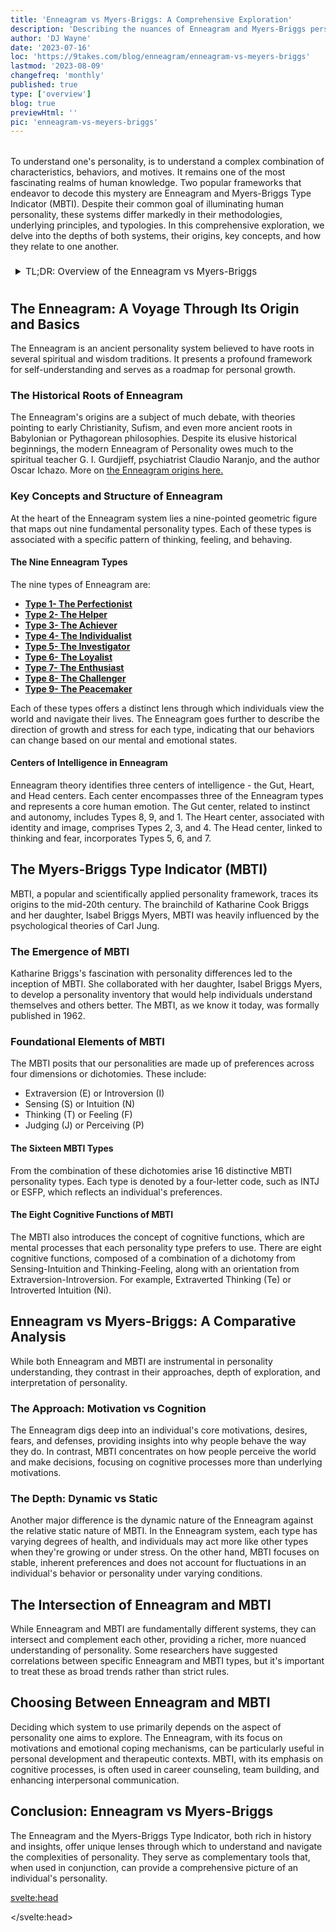 ```yaml
---
title: 'Enneagram vs Myers-Briggs: A Comprehensive Exploration'
description: 'Describing the nuances of Enneagram and Myers-Briggs personality systems. Explore their unique traits, comparisons, and practical applications.'
author: 'DJ Wayne'
date: '2023-07-16'
loc: 'https://9takes.com/blog/enneagram/enneagram-vs-meyers-briggs'
lastmod: '2023-08-09'
changefreq: 'monthly'
published: true
type: ['overview']
blog: true
previewHtml: ''
pic: 'enneagram-vs-meyers-briggs'
---
```


<!-- // notes:  -->
<script>
	import  PopCard  from "../../lib/components/atoms/PopCard.svelte";
</script>

<div
	style="display: flex;
    justify-content: center;
    margin: 1rem 0;
	"
>
	<PopCard
		image={`/blogs/${'enneagram-vs-meyers-briggs'}.webp`}
		showIcon={false}
		displayText=""
    altText="people walking in opposite directions"
    aspectRatio={'16/9'}
		subtext=""
	/>
</div>

<p class="firstLetter">
To understand one's personality, is to understand a complex combination of characteristics, behaviors, and motives. It remains one of the most fascinating realms of human knowledge. Two popular frameworks that endeavor to decode this mystery are Enneagram and Myers-Briggs Type Indicator (MBTI). Despite their common goal of illuminating human personality, these systems differ markedly in their methodologies, underlying principles, and typologies. In this comprehensive exploration, we delve into the depths of both systems, their origins, key concepts, and how they relate to one another.</p>

<details>
<summary class="accordion">TL;DR: Overview of the Enneagram vs Myers-Briggs</summary>
<div class="panel">
<ul>
<li><b>Enneagram and Myers-Briggs Comparison:</b> Enneagram and Myers-Briggs are both personality systems, but they explore different facets. While Myers-Briggs focuses on cognitive functions and how we perceive and judge the world, Enneagram is about core fears, desires, and motivations.
</li>
<li><b>Understanding Enneagram:</b> Enneagram types are determined by fears and desires. It consists of nine distinct personality types, each showcasing a distinct way of thinking, feeling, and behaving.
</li>
<li><b>Understanding Myers-Briggs:</b> Myers-Briggs Type Indicator (MBTI) categorizes personalities into 16 types based on four dichotomies: Extroversion vs. Introversion, Sensing vs. Intuition, Thinking vs. Feeling, and Judging vs. Perceiving.
</li>
<li><b>Practical Applications:</b> Both systems provide insight into personal and professional relationships, career paths, and personal growth strategies. While Myers-Briggs helps understand how we process information and make decisions, Enneagram helps understand our core motivations and emotional coping mechanisms.
</li>
</ul>
  </div>
</details>

## The Enneagram: A Voyage Through Its Origin and Basics

The Enneagram is an ancient personality system believed to have roots in several spiritual and wisdom traditions. It presents a profound framework for self-understanding and serves as a roadmap for personal growth.

### The Historical Roots of Enneagram

The Enneagram's origins are a subject of much debate, with theories pointing to early Christianity, Sufism, and even more ancient roots in Babylonian or Pythagorean philosophies. Despite its elusive historical beginnings, the modern Enneagram of Personality owes much to the spiritual teacher G. I. Gurdjieff, psychiatrist Claudio Naranjo, and the author Oscar Ichazo. More on [the Enneagram origins here.](/blog/enneagram/enneagram-influences)

### Key Concepts and Structure of Enneagram

At the heart of the Enneagram system lies a nine-pointed geometric figure that maps out nine fundamental personality types. Each of these types is associated with a specific pattern of thinking, feeling, and behaving.

#### The Nine Enneagram Types

The nine types of Enneagram are:

- **[Type 1- The Perfectionist](/blog/enneagram/enneagram-type-1)**
- **[Type 2- The Helper](/blog/enneagram/enneagram-type-2)**
- **[Type 3- The Achiever](/blog/enneagram/enneagram-type-3)**
- **[Type 4- The Individualist](/blog/enneagram/enneagram-type-4)**
- **[Type 5- The Investigator](/blog/enneagram/enneagram-type-5)**
- **[Type 6- The Loyalist](/blog/enneagram/enneagram-type-6)**
- **[Type 7- The Enthusiast](/blog/enneagram/enneagram-type-7)**
- **[Type 8- The Challenger](/blog/enneagram/enneagram-type-8)**
- **[Type 9- The Peacemaker](/blog/enneagram/enneagram-type-9)**

Each of these types offers a distinct lens through which individuals view the world and navigate their lives. The Enneagram goes further to describe the direction of growth and stress for each type, indicating that our behaviors can change based on our mental and emotional states.

#### Centers of Intelligence in Enneagram

Enneagram theory identifies three centers of intelligence - the Gut, Heart, and Head centers. Each center encompasses three of the Enneagram types and represents a core human emotion. The Gut center, related to instinct and autonomy, includes Types 8, 9, and 1. The Heart center, associated with identity and image, comprises Types 2, 3, and 4. The Head center, linked to thinking and fear, incorporates Types 5, 6, and 7.

## The Myers-Briggs Type Indicator (MBTI)

MBTI, a popular and scientifically applied personality framework, traces its origins to the mid-20th century. The brainchild of Katharine Cook Briggs and her daughter, Isabel Briggs Myers, MBTI was heavily influenced by the psychological theories of Carl Jung.

### The Emergence of MBTI

Katharine Briggs's fascination with personality differences led to the inception of MBTI. She collaborated with her daughter, Isabel Briggs Myers, to develop a personality inventory that would help individuals understand themselves and others better. The MBTI, as we know it today, was formally published in 1962.

### Foundational Elements of MBTI

The MBTI posits that our personalities are made up of preferences across four dimensions or dichotomies. These include:

- Extraversion (E) or Introversion (I)
- Sensing (S) or Intuition (N)
- Thinking (T) or Feeling (F)
- Judging (J) or Perceiving (P)

#### The Sixteen MBTI Types

From the combination of these dichotomies arise 16 distinctive MBTI personality types. Each type is denoted by a four-letter code, such as INTJ or ESFP, which reflects an individual's preferences.

#### The Eight Cognitive Functions of MBTI

The MBTI also introduces the concept of cognitive functions, which are mental processes that each personality type prefers to use. There are eight cognitive functions, composed of a combination of a dichotomy from Sensing-Intuition and Thinking-Feeling, along with an orientation from Extraversion-Introversion. For example, Extraverted Thinking (Te) or Introverted Intuition (Ni).

## Enneagram vs Myers-Briggs: A Comparative Analysis

While both Enneagram and MBTI are instrumental in personality understanding, they contrast in their approaches, depth of exploration, and interpretation of personality.

### The Approach: Motivation vs Cognition

The Enneagram digs deep into an individual's core motivations, desires, fears, and defenses, providing insights into why people behave the way they do. In contrast, MBTI concentrates on how people perceive the world and make decisions, focusing on cognitive processes more than underlying motivations.

### The Depth: Dynamic vs Static

Another major difference is the dynamic nature of the Enneagram against the relative static nature of MBTI. In the Enneagram system, each type has varying degrees of health, and individuals may act more like other types when they're growing or under stress. On the other hand, MBTI focuses on stable, inherent preferences and does not account for fluctuations in an individual's behavior or personality under varying conditions.

## The Intersection of Enneagram and MBTI

While Enneagram and MBTI are fundamentally different systems, they can intersect and complement each other, providing a richer, more nuanced understanding of personality. Some researchers have suggested correlations between specific Enneagram and MBTI types, but it's important to treat these as broad trends rather than strict rules.

## Choosing Between Enneagram and MBTI

Deciding which system to use primarily depends on the aspect of personality one aims to explore. The Enneagram, with its focus on motivations and emotional coping mechanisms, can be particularly useful in personal development and therapeutic contexts. MBTI, with its emphasis on cognitive processes, is often used in career counseling, team building, and enhancing interpersonal communication.

## Conclusion: Enneagram vs Myers-Briggs

The Enneagram and the Myers-Briggs Type Indicator, both rich in history and insights, offer unique lenses through which to understand and navigate the complexities of personality. They serve as complementary tools that, when used in conjunction, can provide a comprehensive picture of an individual's personality.

<svelte:head>

<script type="application/ld+json">
{
   "@graph":[
      {
         "@type":"Article",
         "articleBody":"The article discusses the Enneagram and the Myers-Briggs Type Indicator (MBTI), two systems that aim to decode the complexity of human personality. The article delves into the origins, key concepts, and principles of both systems, and also explores their differences and potential intersections. In addition, it provides guidance on how to choose between the two systems based on the aspects of personality one aims to explore.",
         "creator":[
            "DJ Wayne"
         ],
         "author": {
            "@type": "Person",
            "name": "DJ Wayne",
            "sameAs": ["https://www.instagram.com/djwayne3/", "https://www.youtube.com/@djwayne3", "https://www.linkedin.com/in/davidtwayne/", "https://twitter.com/djwayne3"
            ]
         },
         "dateModified":{
            "@type":"Date",
            "@value":"2023-07-16"
         },
         "datePublished":{
            "@type":"Date",
            "@value":"2023-07-16"
         },
         "description":"This article offers a comprehensive comparison between the Enneagram and the Myers-Briggs Type Indicator (MBTI), two popular systems for understanding human personality. The discussion spans the origins, structure, and principles of both systems, their contrasting approaches to personality understanding, and how they can be used in conjunction.",
         "headline":"Enneagram vs Myers-Briggs: A Comprehensive Exploration",
         "image":{
            "@type":"ImageObject",
            "height":810,
            "url": "https://9takes.com/blogs/enneagram-vs-meyers-briggs.webp",
            "width":1450
         },
         "mainEntityOfPage":{
            "@id":"https://9takes.com/blog/enneagram/enneagram-vs-mbti",
            "@type":"WebPage"
         },
         "mentions":{
            "@type":"Thing",
            "name":"Enneagram"
         },
         "publisher": {
            "@type": "Organization",
            "sameAs": ["https://www.instagram.com/9takesdotcom/", "https://twitter.com/9takesdotcom"],
            "logo": {
               "@type": "ImageObject",
               "url": "https://9takes.com/brand/darkRubix.png"
            },
            "name": "9takes"
         }
      },
      {
         "@type":"FAQPage",
         "mainEntity":[
            {
               "@type":"Question",
               "acceptedAnswer":{
                  "@type":"Answer",
                  "text":"Enneagram is a personality system that maps out nine fundamental personality types and provides insights into core motivations, desires, fears, and defenses. The Myers-Briggs Type Indicator (MBTI), on the other hand, focuses on how people perceive the world and make decisions. It identifies preferences across four dimensions: Extraversion or Introversion, Sensing or Intuition, Thinking or Feeling, and Judging or Perceiving."
               },
               "name":"What is the difference between the Enneagram and Myers-Briggs Type Indicator (MBTI)?"
            },
            {
               "@type":"Question",
               "acceptedAnswer":{
                  "@type":"Answer",
                  "text":"Choosing between the Enneagram and MBTI depends on the aspect of personality you aim to explore. The Enneagram is useful for understanding motivations and emotional coping mechanisms and is often used in personal development and therapeutic contexts. MBTI, which emphasizes cognitive processes, is commonly used in career counseling, team building, and enhancing interpersonal communication."
               },
               "name":"How do I choose between using the Enneagram and the Myers-Briggs Type Indicator (MBTI)?"
            }
         ]
      }
   ]
}
</script>

</svelte:head>

<style lang="scss">
article {
    border: 1px solid var(--color-paladin-3);
    margin-top: 1rem;
    padding: 1rem;
    border-radius: 5px;
  }
  .accordion {
    color: var(--color-paladin-4);
    cursor: pointer;
    padding: 0.5rem;
    border: none;
    text-align: left;
    outline: none;
    font-size: 15px;
    transition: 0.4s;
  }

  .accordion:hover {
    background-color: var(--color-theme-purple-v);
    color: var(--color-theme-purple);
  }

  

  .panel {
    padding: 18px;
    background-color: var(--color-paladin-1, white);
    overflow: hidden;

  }
</style>
